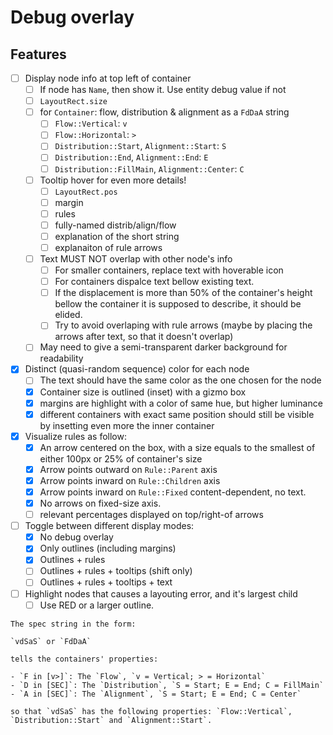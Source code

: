 # Debug overlay

## Features

- [ ] Display node info at top left of container
  - [ ] If node has `Name`, then show it. Use entity debug value if not
  - [ ] `LayoutRect.size`
  - [ ] for `Container`: flow, distribution & alignment as a `FdDaA` string
     - [ ] `Flow::Vertical`: `v`
     - [ ] `Flow::Horizontal`: `>`
     - [ ] `Distribution::Start`, `Alignment::Start`: `S`
     - [ ] `Distribution::End`, `Alignment::End`: `E`
     - [ ] `Distribution::FillMain`, `Alignment::Center`: `C`
  - [ ] Tooltip hover for even more details!
    - [ ] `LayoutRect.pos`
    - [ ] margin
    - [ ] rules
    - [ ] fully-named distrib/align/flow
    - [ ] explanation of the short string
    - [ ] explanaiton of rule arrows
  - [ ] Text MUST NOT overlap with other node's info
    - [ ] For smaller containers, replace text with hoverable icon
    - [ ] For containers dispalce text bellow existing text.
    - [ ] If the displacement is more than 50% of the container's height
      bellow the container it is supposed to describe, it should be elided.
    - [ ] Try to avoid overlaping with rule arrows (maybe by
      placing the arrows after text, so that it doesn't overlap)
  - [ ] May need to give a semi-transparent darker background for
    readability
- [X] Distinct (quasi-random sequence) color for each node
  - [ ] The text should have the same color as the one chosen for the
    node
  - [X] Container size is outlined (inset) with a gizmo box
  - [X] margins are highlight with a color of same hue, but higher
    luminance
  - [X] different containers with exact same position should still be
    visible by insetting even more the inner container
- [X] Visualize rules as follow:
  - [X] An arrow centered on the box, with a size equals to the smallest
    of either 100px or 25% of container's size
  - [X] Arrow points outward on `Rule::Parent` axis
  - [X] Arrow points inward on `Rule::Children` axis
  - [X] Arrow points inward on `Rule::Fixed` content-dependent, no text.
  - [X] No arrows on fixed-size axis.
  - [ ] relevant percentages displayed on top/right-of arrows
- [ ] Toggle between different display modes:
  - [X] No debug overlay
  - [X] Only outlines (including margins)
  - [X] Outlines + rules
  - [ ] Outlines + rules + tooltips (shift only)
  - [ ] Outlines + rules + tooltips + text
- [ ] Highlight nodes that causes a layouting error, and it's largest child
  - [ ] Use RED or a larger outline.

```text
The spec string in the form:

`vdSaS` or `FdDaA`

tells the containers' properties:

- `F in [v>]`: The `Flow`, `v = Vertical; > = Horizontal`
- `D in [SEC]`: The `Distribution`, `S = Start; E = End; C = FillMain`
- `A in [SEC]`: The `Alignment`, `S = Start; E = End; C = Center`

so that `vdSaS` has the following properties: `Flow::Vertical`, `Distribution::Start` and `Alignment::Start`.
```
